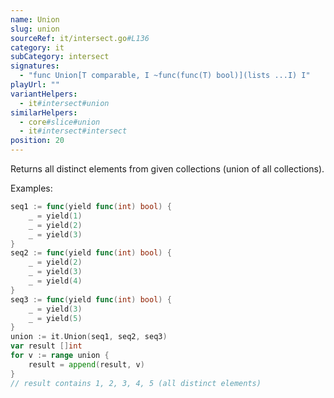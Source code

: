 ```yaml
---
name: Union
slug: union
sourceRef: it/intersect.go#L136
category: it
subCategory: intersect
signatures:
  - "func Union[T comparable, I ~func(func(T) bool)](lists ...I) I"
playUrl: ""
variantHelpers:
  - it#intersect#union
similarHelpers:
  - core#slice#union
  - it#intersect#intersect
position: 20
---
```


Returns all distinct elements from given collections (union of all collections).

Examples:

```go
seq1 := func(yield func(int) bool) {
    _ = yield(1)
    _ = yield(2)
    _ = yield(3)
}
seq2 := func(yield func(int) bool) {
    _ = yield(2)
    _ = yield(3)
    _ = yield(4)
}
seq3 := func(yield func(int) bool) {
    _ = yield(3)
    _ = yield(5)
}
union := it.Union(seq1, seq2, seq3)
var result []int
for v := range union {
    result = append(result, v)
}
// result contains 1, 2, 3, 4, 5 (all distinct elements)
```